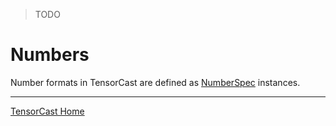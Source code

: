<!-- markdownlint-disable MD033 MD041 -->

> TODO

# Numbers

Number formats in TensorCast are defined as [NumberSpec](../tcast/number.py) instances.

---

[TensorCast Home](../README.md)
